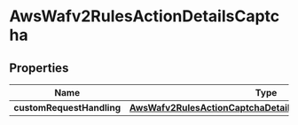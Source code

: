 

# AwsWafv2RulesActionDetailsCaptcha


## Properties

| Name | Type | Description | Notes |
|------------ | ------------- | ------------- | -------------|
|**customRequestHandling** | [**AwsWafv2RulesActionCaptchaDetailsCustomRequestHandling**](AwsWafv2RulesActionCaptchaDetailsCustomRequestHandling.md) |  |  [optional] |



